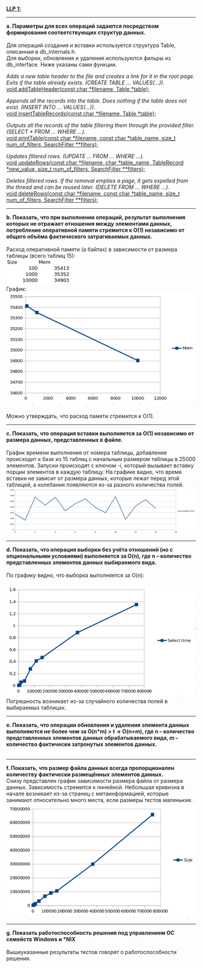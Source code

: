<b><u>LLP 1:</u></b>
<hr>
<b>a. Параметры для всех операций задаются посредством формирования соответствующих структур
данных.</b><br>
<br>
Для операций создания и вставки используется структура Table, описанная в db_internals.h.<br>
Для выборки, обновления и удаления используются фильры из db_interface.
Ниже указаны сами функции.
<br>

<i>Adds a new table header to the file and creates a link for it in the root page. Exits if the table already exists.
(CREATE TABLE ... VALUES(...)).</i><br>
<u>void addTableHeader(const char *filename, Table *table);</u>

<i>Appends all the records into the table. Does nothing if the table does not exist.
(INSERT INTO ... VALUES(...)).</i><br>
<u>void insertTableRecords(const char *filename, Table *table);</u>

<i>Outputs all the records of the table filtering them through the provided filter.
(SELECT * FROM ... WHERE ...).</i><br>
<u>void printTable(const char *filename, const char *table_name, size_t num_of_filters, SearchFilter **filters);</u>

<i>Updates filtered rows.
(UPDATE ... FROM ... WHERE ...).</i><br>
<u>void updateRows(const char *filename, char *table_name, TableRecord *new_value, size_t num_of_filters, SearchFilter **filters);</u>

<i>Deletes filtered rows. If the removal empties a page, it gets expelled from the thread and can be reused later.
(DELETE FROM ... WHERE ...).</i><br>
<u>void deleteRows(const char *filename, const char *table_name, size_t num_of_filters, SearchFilter **filters);</u>
<hr>

<b>b. Показать, что при выполнении операций, результат выполнения которых не отражает
отношения между элементами данных, потребление оперативной памяти стремится к O(1)
независимо от общего объёма фактического затрагиваемых данных.</b><br>
<br>
Расход оперативной памяти (а байтах) в зависимости от размера таблицы (всего таблиц 15):<br>
![](https://github.com/Yars2021/llp_lab1/blob/main/images/operation_mem.png)
<br>
График:
<br>
![](https://github.com/Yars2021/llp_lab1/blob/main/images/operation_mem_usage.png)
<br>
<br>
Можно утверждать, что расход памяти стремится к O(1).
<hr>

<b>c. Показать, что операция вставки выполняется за O(1) независимо от размера данных,
представленных в файле.</b><br>
<br>
График времени выполнения от номера таблицы, добавление происходит к базе из 15 таблиц с начальным размером таблицы в 25000 элементов. 
Запуски происходят с ключом -i, который вызывает вставку порции элементов в каждую таблицу.
На графике видно, что время вставки не зависит от размера данных, которые лежат перед этой таблицей, 
а колебания появляются из-за разного количества полей.
![](https://github.com/Yars2021/llp_lab1/blob/main/images/insertion_line.png)
<hr>

<b>d. Показать, что операция выборки без учёта отношений (но с опциональными условиями)
выполняется за O(n), где n – количество представленных элементов данных выбираемого вида.</b><br>
<br>
По графику видно, что выборка выполняется за O(n):<br>
<br>
![](https://github.com/Yars2021/llp_lab1/blob/main/images/select_time_line.png)
<br>
Погрешность возникает из-за случайного количества полей в выбираемых таблицах.
<hr>

<b>e. Показать, что операции обновления и удаления элемента данных выполняются не более чем за
O(n*m) > t -> O(n+m), где n – количество представленных элементов данных обрабатываемого
вида, m – количество фактически затронутых элементов данных.</b><br>
<br>

<hr>

<b>f. Показать, что размер файла данных всегда пропорционален количеству фактически
размещённых элементов данных.</b>
<br>
Снизу представлен график зависимости размера файла от размера данных. Зависимость стремится к линейной.
Небольшая кривизна в начале возникает из-за страниц с метаинформацией, которые занимают относительно много места, если размеры тестов маленькие.
<br>
![](https://github.com/Yars2021/llp_lab1/blob/main/images/mem_usage_line.png)
<hr>

<b>g. Показать работоспособность решения под управлением ОС семейств Windows и *NIX</b><br>
<br>
Вышеуказанные результаты тестов говорят о работоспособности решения.